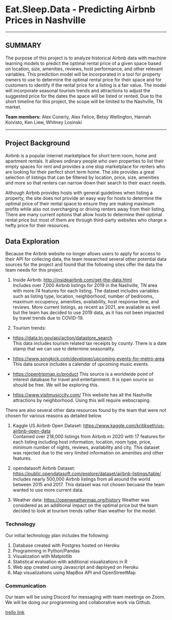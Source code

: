 
# **Eat.Sleep.Data - Predicting Airbnb Prices in Nashville** 
<hr>

## SUMMARY
The purpose of this project is to analyze historical Airbnb data with machine learning models to predict the optimal rental price of a given space based on location, size, amenities, reviews, host performance, and other relevant variables. This prediction model will be incorporated in a tool for property owners to use to determine the optimal rental price for their space and for customers to identify if the rental price for a listing is a fair value. The model will incorporate seasonal tourism trends and attractions to adjust the suggested price for the dates the space will be listed or rented. Due to the short timeline for this project, the scope will be limited to the Nashville, TN market. 

**Team members:** Alex Conerly, Alex Felice, Betsy Wellington, Hannah Koivisto, Ken Liew, Whitney Losinski
<hr>

## **Project Background** 

Airbnb is a popular internet marketplace for short term room, home and apartment rentals. It allows ordinary people who own properties to list their empty spaces for rent and provides a one stop marketplace for renters who are looking for their perfect short term home.  The site provides a great selection of listings that can be filtered by location, price, size, amenities and more so that renters can narrow down their search to their exact needs.

Although Airbnb provides hosts with general guidelines when listing a property, the site does not provide an easy way for hosts to determine the optimal price of their rental space to ensure they are making maximum profits while also not overcharging or driving renters away from their listing.  There are many current options that allow hosts to determine their optimal rental price but most of them are through third-party websites who charge a hefty price for their resources.  

## **Data Exploration** 
 
Because the Airbnb website no longer allows users to apply for access to their API for collecing data, the team researched several other potential data sources for the project and found that the following sites offer the data the team needs for this project. 
 
1. Inside Airbnb: http://insideairbnb.com/get-the-data.html </br>
   Includes over 7,000 Airbnb listings for 2019 in the Nashville, TN area with more 74 features for each listing.  The dataset includes variables such as listing type, location, neighborhood, number of bedrooms, maximum occupency, amenities, availability, host response time, and reviews.  More current listings, as recent as 2021, are available as well but the team has decided to use 2019 data, as it has not been impacted by travel trends due to COVID-19.
   
2. Tourism trends: 

*  https://data.tn.gov/api/action/datastore_search  
   This data includes tourism related tax receipts by county.  There is a date stamp that we can use to determine seasonality.
   
*  https://www.songkick.com/developer/upcoming-events-for-metro-area 
   This data source includes a calendar of upcoming music events.
*  https://opentripmap.io/product
   This source is a worldwide point of interest database for travel and entertainment.  It is open source so should be free.  We will be exploring this.
*  https://www.visitmusiccity.com/
   This website has all the Nashville attractions by neighborhood.  Using this will require webscraping.
   
   
There are also several other data resources found by the team that were not chosen for various reasons as detailed below.

1. Kaggle US Airbnb Open Dataset: https://www.kaggle.com/kritikseth/us-airbnb-open-data </br>
   Contained over 218,000 listings from Airbnb in 2020 with 17 features for each listing including host information, location, room type, price, minimum number of nights, reviews, availability and city.  This dataset was rejected due to the very limited information on amenities and other features.
   
2. opendatasoft Airbnb Dataset: https://public.opendatasoft.com/explore/dataset/airbnb-listings/table/ </br>
   Includes nearly 500,000 Airbnb listings from all around the world between 2015 and 2017.  This dataset was not chosen becuase the team wanted to use more current data.
   
3. Weather data: https://openweathermap.org/history
   Weather was considered as an additional impact on the optimal price but the team decided to look at tourism trends rather than weather for the model.
   

### Technology

Our initial technology plan includes the following:
1.  Database created with Postgres hosted on Heroku
2.  Programming in Python/Pandas
3.  Visualization with Matplotlib
4.  Statistical evaluation with additional visualizations in R
5.  Web app created using Javascript and deployed on Heroku
6.  Map visualizations using MapBox API and OpenStreetMap

### Communication
 
Our team will be using Discord for messaging with team meetings on Zoom.  We will be doing our programming and collaborative work via Github.  


<a href= "https://trello.com/eatsleepdata">trello link<a>


